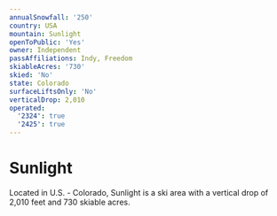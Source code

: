 ```yaml
---
annualSnowfall: '250'
country: USA
mountain: Sunlight
openToPublic: 'Yes'
owner: Independent
passAffiliations: Indy, Freedom
skiableAcres: '730'
skied: 'No'
state: Colorado
surfaceLiftsOnly: 'No'
verticalDrop: 2,010
operated:
  '2324': true
  '2425': true
---
```



# Sunlight

Located in U.S. - Colorado, Sunlight is a ski area with a vertical drop of 2,010 feet and 730 skiable acres.
